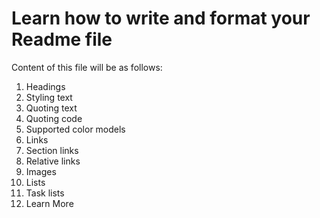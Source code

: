 # Learn how to write and format your Readme file

Content of this file will be as follows:
1. Headings
2. Styling text
3. Quoting text
4. Quoting code
5. Supported color models
6. Links
7. Section links
8. Relative links
9. Images
10. Lists
11. Task lists
12. Learn More
